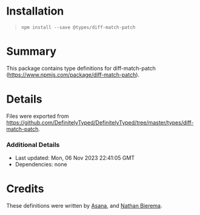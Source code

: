 # Installation
> `npm install --save @types/diff-match-patch`

# Summary
This package contains type definitions for diff-match-patch (https://www.npmjs.com/package/diff-match-patch).

# Details
Files were exported from https://github.com/DefinitelyTyped/DefinitelyTyped/tree/master/types/diff-match-patch.

### Additional Details
 * Last updated: Mon, 06 Nov 2023 22:41:05 GMT
 * Dependencies: none

# Credits
These definitions were written by [Asana](https://asana.com), and [Nathan Bierema](https://github.com/Methuselah96).
